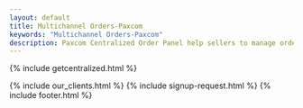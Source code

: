 ```yaml
---
layout: default
title: Multichannel Orders-Paxcom 
keywords: "Multichannel Orders-Paxcom"
description: Paxcom Centralized Order Panel help sellers to manage orders for omni-channel at one place
---
```


<div class="clearfix"></div>

<section id="Multichannel-Orders" class="content-section paddnonetop section-gray">

{% include getcentralized.html %}
   
</section>

<div class="clearfix"></div>

{% include our_clients.html %} 
{% include signup-request.html %}
{% include footer.html %}